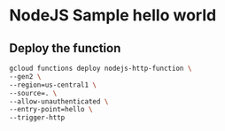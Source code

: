 # NodeJS Sample hello world

## Deploy the function

```sh
gcloud functions deploy nodejs-http-function \
--gen2 \
--region=us-central1 \
--source=. \
--allow-unauthenticated \
--entry-point=hello \
--trigger-http
```

